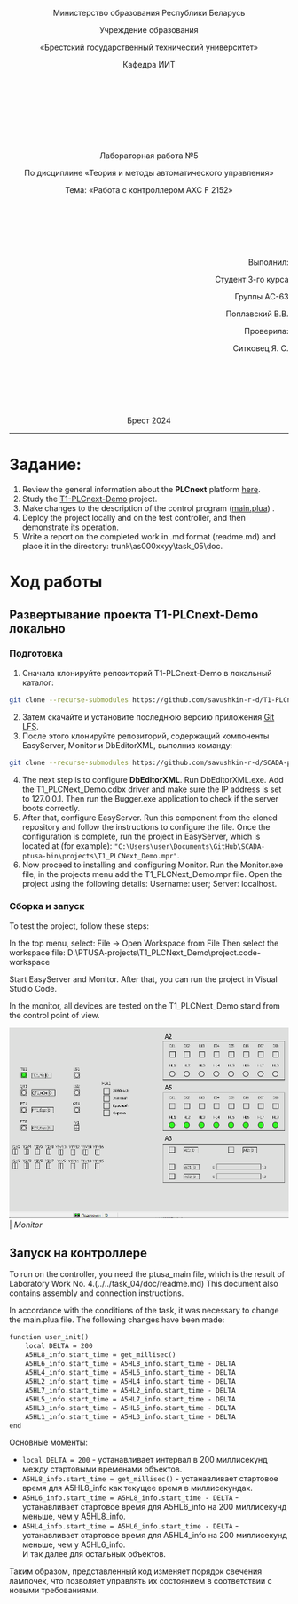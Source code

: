 <p align="center">Министерство образования Республики Беларусь</p>
<p align="center">Учреждение образования</p>
<p align="center">«Брестский государственный технический университет»</p>
<p align="center">Кафедра ИИТ</p>
<br><br><br><br><br><br><br>
<p align="center">Лабораторная работа №5</p>
<p align="center">По дисциплине «Теория и методы автоматического управления»</p>
<p align="center">Тема: «Работа с контроллером AXC F 2152»</p>
<br><br><br><br><br>
<p align="right">Выполнил:</p>
<p align="right">Студент 3-го курса</p>
<p align="right">Группы АС-63</p>
<p align="right">Поплавский В.В.</p>
<p align="right">Проверила:</p>
<p align="right">Ситковец Я. С.</p>
<br><br><br><br><br>
<p align="center">Брест 2024</p>

---

# Задание:
1. Review the general information about the **PLCnext** platform [here](https://www.plcnext.help/te/About/Home.htm).
2. Study the [T1-PLCnext-Demo](https://github.com/savushkin-r-d/T1-PLCnext-Demo) project.
3. Make changes to the description of the control program ([main.plua](https://github.com/savushkin-r-d/T1-PLCnext-Demo/blob/master/main.plua)) .
4. Deploy the project locally and on the test controller, and then demonstrate its operation.
5. Write a report on the completed work in .md format (readme.md) and place it in the directory: trunk\as000xxyy\task_05\doc.

# Ход работы

## Развертывание проекта T1-PLCnext-Demo локально

### Подготовка

1. Сначала клонируйте репозиторий T1-PLCnext-Demo в локальный каталог:
```sh
git clone --recurse-submodules https://github.com/savushkin-r-d/T1-PLCnext-Demo
```

2. Затем скачайте и установите последнюю версию приложения [Git LFS](https://git-lfs.com/).
3. После этого клонируйте репозиторий, содержащий компоненты EasyServer, Monitor и DbEditorXML, выполнив команду:
```sh
git clone --recurse-submodules https://github.com/savushkin-r-d/SCADA-ptusa-bin
```
4. The next step is to configure **DbEditorXML**. Run DbEditorXML.exe. Add the T1_PLCNext_Demo.cdbx driver and make sure the IP address is set to 127.0.0.1. Then run the Bugger.exe application to check if the server boots correctly.
5. After that, configure EasyServer. Run this component from the cloned repository and follow the instructions to configure the file. Once the configuration is complete, run the project in EasyServer, which is located at (for example): `"C:\Users\user\Documents\GitHub\SCADA-ptusa-bin\projects\T1_PLCNext_Demo.mpr"`.
6. Now proceed to installing and configuring Monitor. Run the Monitor.exe file, in the projects menu add the T1_PLCNext_Demo.mpr file. Open the project using the following details: Username: user; Server: localhost.


### Сборка и запуск

To test the project, follow these steps:

In the top menu, select:
File -> Open Workspace from File
Then select the workspace file:
D:\PTUSA-projects\T1_PLCNext_Demo\project.code-workspace

Start EasyServer and Monitor. After that, you can run the project in Visual Studio Code.

In the monitor, all devices are tested on the T1_PLCNext_Demo stand from the control point of view.

![](../img/monitor_done.png)
<br>
| _Monitor_

## Запуск на контроллере

To run on the controller, you need the ptusa_main file, which is the result of Laboratory Work No. 4.(../../task_04/doc/readme.md) This document also contains assembly and connection instructions.

In accordance with the conditions of the task, it was necessary to change the main.plua file. The following changes have been made:
```plau
function user_init()
    local DELTA = 200
    A5HL8_info.start_time = get_millisec()
    A5HL6_info.start_time = A5HL8_info.start_time - DELTA
    A5HL4_info.start_time = A5HL6_info.start_time - DELTA
    A5HL2_info.start_time = A5HL4_info.start_time - DELTA
    A5HL7_info.start_time = A5HL2_info.start_time - DELTA
    A5HL5_info.start_time = A5HL7_info.start_time - DELTA
    A5HL3_info.start_time = A5HL5_info.start_time - DELTA
    A5HL1_info.start_time = A5HL3_info.start_time - DELTA
end
```

Основные моменты:
- `local DELTA = 200` - устанавливает интервал в 200 миллисекунд между стартовыми временами объектов.
- `A5HL8_info.start_time = get_millisec()` - устанавливает стартовое время для A5HL8_info как текущее время в миллисекундах.
- `A5HL6_info.start_time = A5HL8_info.start_time - DELTA` - устанавливает стартовое время для A5HL6_info на 200 миллисекунд меньше, чем у A5HL8_info.
- `A5HL4_info.start_time = A5HL6_info.start_time - DELTA` - устанавливает стартовое время для A5HL4_info на 200 миллисекунд меньше, чем у A5HL6_info.
<br>И так далее для остальных объектов.

Таким образом, представленный код изменяет порядок свечения лампочек, что позволяет управлять их состоянием в соответствии с новыми требованиями.